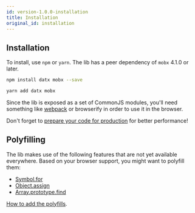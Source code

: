 ```yaml
---
id: version-1.0.0-installation
title: Installation
original_id: installation
---
```


## Installation

To install, use `npm` or `yarn`. The lib has a peer dependency of `mobx` 4.1.0 or later.

```bash
npm install datx mobx --save
```

```bash
yarn add datx mobx
```

Since the lib is exposed as a set of CommonJS modules, you'll need something like [webpack](https://webpack.js.org/) or browserify in order to use it in the browser.

Don't forget to [prepare your code for production](https://webpack.js.org/guides/production/) for better performance!

## Polyfilling

The lib makes use of the following features that are not yet available everywhere. Based on your browser support, you might want to polyfill them:

- [Symbol.for](https://developer.mozilla.org/en-US/docs/Web/JavaScript/Reference/Global_Objects/Symbol)
- [Object.assign](https://developer.mozilla.org/en-US/docs/Web/JavaScript/Reference/Global_Objects/Object/assign)
- [Array.prototype.find](https://developer.mozilla.org/en-US/docs/Web/JavaScript/Reference/Global_Objects/Array/find)

[How to add the polyfills](../troubleshooting/known-issues#the-library-doesnt-work-in-internet-explorer-11).
